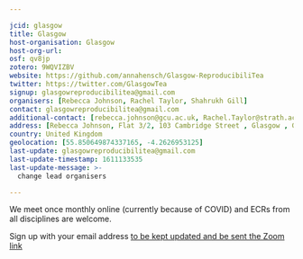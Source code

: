 ```yaml
---

jcid: glasgow
title: Glasgow
host-organisation: Glasgow
host-org-url: 
osf: qv8jp
zotero: 9WQVIZBV
website: https://github.com/annahensch/Glasgow-ReproducibiliTea
twitter: https://twitter.com/GlasgowTea
signup: glasgowreproducibilitea@gmail.com
organisers: [Rebecca Johnson, Rachel Taylor, Shahrukh Gill]
contact: glasgowreproducibilitea@gmail.com
additional-contact: [rebecca.johnson@gcu.ac.uk, Rachel.Taylor@strath.ac.uk]
address: [Rebecca Johnson, Flat 3/2, 103 Cambridge Street , Glasgow , G3 6RU]
country: United Kingdom
geolocation: [55.850649874337165, -4.2626953125]
last-update: glasgowreproducibilitea@gmail.com
last-update-timestamp: 1611133535
last-update-message: >-
  change lead organisers 

---
```


We meet once monthly online (currently because of COVID) and ECRs from all disciplines are welcome.

Sign up with your email address [to be kept updated and be sent the Zoom link](https://forms.office.com/Pages/ResponsePage.aspx?id=KVxybjp2UE-B8i4lTwEzyC_C7bWZ0HxKrMAg9Cgt4G9UMU84VVFCMFdUMkkwT0JQRTU5VDFRTFgwSy4u)
